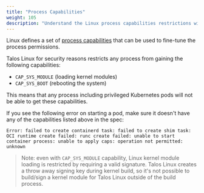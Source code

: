 ```yaml
---
title: "Process Capabilities"
weight: 105
description: "Understand the Linux process capabilities restrictions with Talos Linux."
---
```


Linux defines a set of [process capabilities](https://man7.org/linux/man-pages/man7/capabilities.7.html) that can be used to fine-tune the process permissions.

Talos Linux for security reasons restricts any process from gaining the following capabilities:

* `CAP_SYS_MODULE` (loading kernel modules)
* `CAP_SYS_BOOT` (rebooting the system)

This means that any process including privileged Kubernetes pods will not be able to get these capabilities.

If you see the following error on starting a pod, make sure it doesn't have any of the capabilities listed above in the spec:

```text
Error: failed to create containerd task: failed to create shim task: OCI runtime create failed: runc create failed: unable to start container process: unable to apply caps: operation not permitted: unknown
```

> Note: even with `CAP_SYS_MODULE` capability, Linux kernel module loading is restricted by requiring a valid signature.
> Talos Linux creates a throw away signing key during kernel build, so it's not possible to build/sign a kernel module for Talos Linux outside of the build process.
